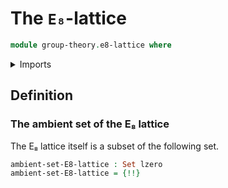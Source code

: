 # The `E₈`-lattice

```agda
module group-theory.e8-lattice where
```

<details><summary>Imports</summary>

```agda
open import elementary-number-theory.integers

open import foundation.equality-coproduct-types
open import foundation.sets
open import foundation.universe-levels

open import univalent-combinatorics.standard-finite-types
```

</details>

## Definition

### The ambient set of the E₈ lattice

The E₈ lattice itself is a subset of the following set.

```agda
ambient-set-E8-lattice : Set lzero
ambient-set-E8-lattice = {!!}
```
